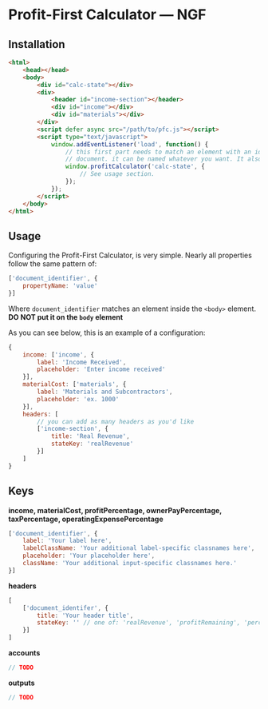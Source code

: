# Profit-First Calculator — NGF


## Installation
```html
<html>
    <head></head>
    <body>
        <div id="calc-state"></div>
        <div>
            <header id="income-section"></header>
            <div id="income"></div>
            <div id="materials"></div>
        </div>
        <script defer async src="/path/to/pfc.js"></script>
        <script type="text/javascript">
            window.addEventListener('load', function() {
                // this first part needs to match an element with an id in the <body> of the
                // document. it can be named whatever you want. It also has to be empty.
                window.profitCalculator('calc-state', {
                    // See usage section.
                });
            });
        </script>
    </body>
</html>
```
## Usage
Configuring the Profit-First Calculator, is very simple. Nearly all properties follow the same pattern of:

```javascript
['document_identifier', {
    propertyName: 'value'
}]
```
Where `document_identifier` matches an element inside the `<body>` element. **DO NOT put it on the `body` element**

As you can see below, this is an example of a configuration:


```javascript
{
    income: ['income', {
        label: 'Income Received',
        placeholder: 'Enter income received'
    }],
    materialCost: ['materials', {
        label: 'Materials and Subcontractors',
        placeholder: 'ex. 1000'
    }],
    headers: [
        // you can add as many headers as you'd like
        ['income-section', {
            title: 'Real Revenue',
            stateKey: 'realRevenue'
        }]
    ]
}
```

## Keys
**income, materialCost, profitPercentage,
ownerPayPercentage, taxPercentage,
operatingExpensePercentage**
```javascript
['document_identifier', {
    label: 'Your label here',
    labelClassName: 'Your additional label-specific classnames here',
    placeholder: 'Your placeholder here',
    className: 'Your additional input-specific classnames here.'
}]
```

**headers**
```javascript
[
    ['document_identifer', {
        title: 'Your header title',
        stateKey: '' // one of: 'realRevenue', 'profitRemaining', 'percentageRemaining'
    }]
]
```

**accounts**
```javascript
// TODO
```

**outputs**
```javascript
// TODO
```